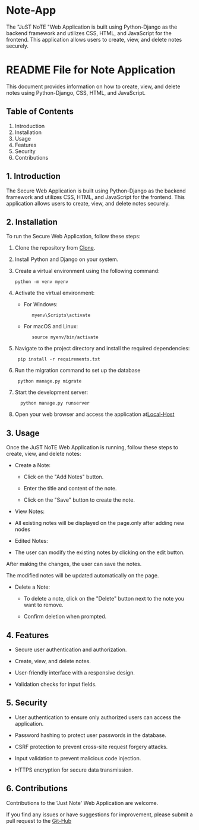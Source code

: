 # Note-App
The "JuST NoTE "Web Application is built using Python-Django as the backend framework and utilizes CSS, HTML, and JavaScript for the frontend. This application allows users to create, view, and delete notes securely.

# README File for Note Application

This document provides information on how to create, view, and delete notes using Python-Django, CSS, HTML, and JavaScript.

## Table of Contents

1. Introduction
2. Installation
3. Usage
4. Features
5. Security
6. Contributions

## 1. Introduction

The Secure Web Application is built using Python-Django as the backend framework and utilizes CSS, HTML, and JavaScript for the frontend. 
This application allows users to create, view, and delete notes securely.

## 2. Installation

To run the Secure Web Application, follow these steps:

1. Clone the repository from [Clone](https://github.com/ayishays83/JuST-NoTE.git).
2. Install Python and Django on your system.

3. Create a virtual environment using the following command:

       python -m venv myenv

4. Activate the virtual environment:

   - For Windows:

     		myenv\Scripts\activate

   - For macOS and Linux:

     		source myenv/bin/activate

5. Navigate to the project directory and install the required dependencies:

   		pip install -r requirements.txt

6. Run the migration command to set up the database

  
    	python manage.py migrate

7. Start the development server:

  		 python manage.py runserver

8. Open your web browser and access the application at[Local-Host]( `http://localhost:8000`.)

## 3. Usage

Once the JuST NoTE Web Application is running, follow these steps to create, view, and delete notes:

- Create a Note:

  - Click on the "Add Notes" button.

  - Enter the title and content of the note.

  - Click on the "Save" button to create the note.

- View Notes:

- All existing notes will be displayed on the page.only after adding new nodes

- Edited Notes:

- The user can modify the existing notes by clicking on the edit button. 

After making the changes, the user can save the notes. 

The modified notes will be updated automatically on the page.

- Delete a Note:

  - To delete a note, click on the "Delete" button next to the note you want to remove.

  - Confirm deletion when prompted.

## 4. Features

- Secure user authentication and authorization.

- Create, view, and delete notes.

- User-friendly interface with a responsive design.

- Validation checks for input fields.

## 5. Security

- User authentication to ensure only authorized users can access the application.

- Password hashing to protect user passwords in the database.

- CSRF protection to prevent cross-site request forgery attacks.

- Input validation to prevent malicious code injection.

- HTTPS encryption for secure data transmission.

## 6. Contributions

Contributions to the 'Just Note' Web Application are welcome. 

If you find any issues or have suggestions for improvement, please submit a pull request to the [Git-Hub](https://github.com/ayishays83/JuST-NoTE.git.)

